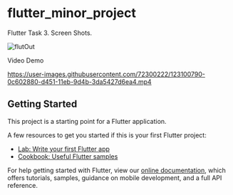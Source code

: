 # flutter_minor_project

Flutter Task 3.
Screen Shots.

![flutOut](https://user-images.githubusercontent.com/72300222/123100456-c4d99c80-d450-11eb-8b6f-cb05b16df9ea.png)

Video Demo


https://user-images.githubusercontent.com/72300222/123100790-0c602880-d451-11eb-9d4b-3da5427d6ea4.mp4





## Getting Started

This project is a starting point for a Flutter application.

A few resources to get you started if this is your first Flutter project:

- [Lab: Write your first Flutter app](https://flutter.dev/docs/get-started/codelab)
- [Cookbook: Useful Flutter samples](https://flutter.dev/docs/cookbook)

For help getting started with Flutter, view our
[online documentation](https://flutter.dev/docs), which offers tutorials,
samples, guidance on mobile development, and a full API reference.
